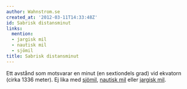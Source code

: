 ```yaml
---
author: Wahnstrom.se
created_at: '2012-03-11T14:33:48Z'
id: Sabrisk distansminut
links:
  mention:
  - jargisk mil
  - nautisk mil
  - sjömil
title: Sabrisk distansminut
---
```


Ett avstånd som motsvarar en minut (en sextiondels grad) vid ekvatorn (cirka 1336 meter). Ej lika
med [sjömil], [nautisk mil] eller [jargisk mil].

  [sjömil]: sjömil
  [nautisk mil]: nautisk_mil
  [jargisk mil]: jargisk_mil